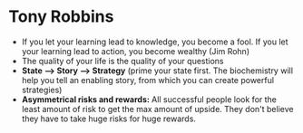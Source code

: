 # Tony Robbins
- If you let your learning lead to knowledge, you become a fool. If you let your learning lead to action, you become wealthy (Jim Rohn)
- The quality of your life is the quality of your questions
- **State --> Story --> Strategy** (prime your state first. The biochemistry will help you tell an enabling story, from which you can create powerful strategies)
- **Asymmetrical risks and rewards:** All successful people look for the least amount of risk to get the max amount of upside. They don't believe they have to take huge risks for huge rewards.



